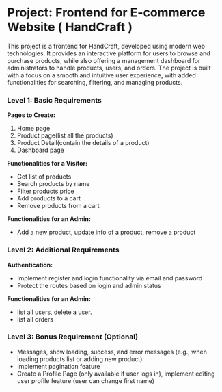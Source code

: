 # Project: Frontend for E-commerce Website ( HandCraft )

This project is a frontend for HandCraft, developed using modern web technologies. It provides an interactive platform for users to browse and purchase products, while also offering a management dashboard for administrators to handle products, users, and orders. The project is built with a focus on a smooth and intuitive user experience, with added functionalities for searching, filtering, and managing products.

### Level 1: Basic Requirements

**Pages to Create:**

1. Home page
2. Product page(list all the products)
3. Product Detail(contain the details of a product)
4. Dashboard page

**Functionalities for a Visitor:**

- Get list of products
- Search products by name
- Filter products price
- Add products to a cart
- Remove products from a cart

**Functionalities for an Admin:**

- Add a new product, update info of a product, remove a product

### Level 2: Additional Requirements

**Authentication:**

- Implement register and login functionality via email and password
- Protect the routes based on login and admin status

**Functionalities for an Admin:**

- list all users, delete a user.
- list all orders

### Level 3: Bonus Requirement (Optional)

- Messages, show loading, success, and error messages (e.g., when loading products list or adding new product)
- Implement pagination feature
- Create a Profile Page (only available if user logs in), implement editing user profile feature (user can change first name)



